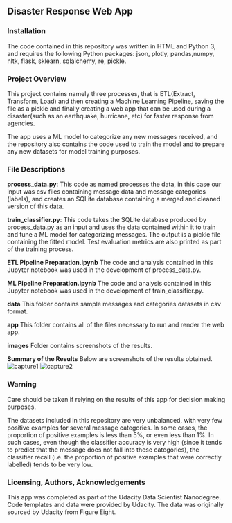 ## Disaster Response Web App

### Installation
The code contained in this repository was written in HTML and Python 3, and requires the following 
Python packages: json, plotly, pandas,numpy, nltk, flask, sklearn, sqlalchemy, re, pickle.

### Project Overview
This project contains namely three processes, that is ETL(Extract, Transform, Load) and then creating a Machine Learning Pipeline, 
saving the file as a pickle and finally creating a web app that can be used during a disaster(such as an earthquake, hurricane, etc) 
for faster response from agencies.

The app uses a ML model to categorize any new messages received, and the repository also contains the code used to train the model and to prepare any new datasets for model training purposes.

### File Descriptions
**process_data.py**: This code as named processes the data, in this case our input was csv files containing message data and message categories (labels), and creates 
an SQLite database containing a merged and cleaned version of this data.

**train_classifier.py**: This code takes the SQLite database produced by process_data.py as an input and uses the data 
contained within it to train and tune a ML model for categorizing messages. The output is a pickle file containing the fitted model. Test evaluation metrics are also printed as part of the training process.

**ETL Pipeline Preparation.ipynb**
The code and analysis contained in this Jupyter notebook was used in the development of process_data.py.


**ML Pipeline Preparation.ipynb** 
The code and analysis contained in this Jupyter notebook was used in the development of train_classifier.py. 

**data**
 This folder contains sample messages and categories datasets in csv format.

**app**
 This folder contains all of the files necessary to run and render the web app.

**images**
Folder contains screenshots of the results.

**Summary of the Results**
Below are screenshots of the results obtained.
![capture1](https://user-images.githubusercontent.com/68501659/91150038-85251580-e6c4-11ea-9439-2024d3298583.jpg)
![capture2](https://user-images.githubusercontent.com/68501659/91150045-87876f80-e6c4-11ea-8fce-4707c53be35d.jpg)

### Warning
Care should be taken if relying on the results of this app for decision making purposes.

The datasets included in this repository are very unbalanced, with very few positive examples for several message categories.
In some cases, the proportion of positive examples is less than 5%, or even less than 1%. In such cases, even though the classifier accuracy 
is very high (since it tends to predict that the message does not fall into these categories), the classifier recall 
(i.e. the proportion of positive examples that were correctly labelled) tends to be very low. 

### Licensing, Authors, Acknowledgements
This app was completed as part of the Udacity Data Scientist Nanodegree. Code templates and data were provided by Udacity. 
The data was originally sourced by Udacity from Figure Eight.
